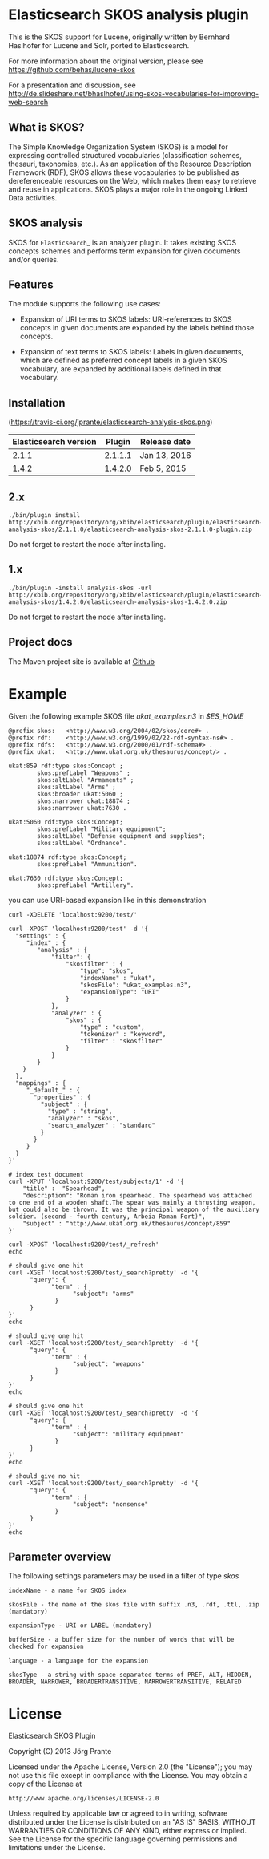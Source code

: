 Elasticsearch SKOS analysis plugin
==================================

This is the SKOS support for Lucene, originally written by Bernhard Haslhofer for Lucene and Solr,
ported to Elasticsearch.

For more information about the original version, please see https://github.com/behas/lucene-skos

For a presentation and discussion, see
http://de.slideshare.net/bhaslhofer/using-skos-vocabularies-for-improving-web-search

What is SKOS?
-------------
The Simple Knowledge Organization System  (SKOS) is a model for expressing controlled structured
vocabularies (classification schemes, thesauri, taxonomies, etc.).
As an application of the Resource Description Framework (RDF),
SKOS allows these vocabularies to be published as dereferenceable resources on the Web,
which makes them easy to retrieve and reuse in applications. SKOS plays a major role in the
ongoing Linked Data activities.

SKOS analysis
-------------

SKOS for `Elasticsearch`_ is an analyzer plugin. It takes existing SKOS concepts schemes
and performs term expansion for given documents and/or queries.

Features
--------

The module supports the following use cases:

- Expansion of URI terms to SKOS labels: URI-references to SKOS concepts in given
  documents are expanded by the labels behind those concepts.

- Expansion of text terms to SKOS labels: Labels in given documents, which are
  defined as preferred concept labels in a given SKOS vocabulary, are expanded by
  additional labels defined in that vocabulary.

Installation
------------

(https://travis-ci.org/jprante/elasticsearch-analysis-skos.png)

| Elasticsearch version    | Plugin      | Release date |
| ------------------------ | ----------- | -------------|
| 2.1.1                    | 2.1.1.1     | Jan 13, 2016 |
| 1.4.2                    | 1.4.2.0     | Feb  5, 2015 |

2.x
---

    ./bin/plugin install http://xbib.org/repository/org/xbib/elasticsearch/plugin/elasticsearch-analysis-skos/2.1.1.0/elasticsearch-analysis-skos-2.1.1.0-plugin.zip

Do not forget to restart the node after installing.

1.x
---

    ./bin/plugin -install analysis-skos -url  http://xbib.org/repository/org/xbib/elasticsearch/plugin/elasticsearch-analysis-skos/1.4.2.0/elasticsearch-analysis-skos-1.4.2.0.zip

Do not forget to restart the node after installing.

Project docs
------------

The Maven project site is available at [Github](http://jprante.github.io/elasticsearch-analysis-skos)

Example
=======

Given the following example SKOS file *ukat_examples.n3* in *$ES\_HOME*

	@prefix skos:   <http://www.w3.org/2004/02/skos/core#> .
	@prefix rdf:    <http://www.w3.org/1999/02/22-rdf-syntax-ns#> .
	@prefix rdfs:   <http://www.w3.org/2000/01/rdf-schema#> .
	@prefix ukat:   <http://www.ukat.org.uk/thesaurus/concept/> .

	ukat:859 rdf:type skos:Concept ;
	        skos:prefLabel "Weapons" ;
	        skos:altLabel "Armaments" ;
	        skos:altLabel "Arms" ;
	        skos:broader ukat:5060 ;
	        skos:narrower ukat:18874 ;
	        skos:narrower ukat:7630 .

	ukat:5060 rdf:type skos:Concept;
	        skos:prefLabel "Military equipment";
	        skos:altLabel "Defense equipment and supplies";
	        skos:altLabel "Ordnance".

	ukat:18874 rdf:type skos:Concept;
	        skos:prefLabel "Ammunition".

	ukat:7630 rdf:type skos:Concept;
	        skos:prefLabel "Artillery".

you can use URI-based expansion like in this demonstration

	curl -XDELETE 'localhost:9200/test/'

	curl -XPOST 'localhost:9200/test' -d '{
	  "settings" : {
	     "index" : {
	        "analysis" : {
	            "filter": {
	                "skosfilter" : {
	                    "type": "skos",
	                    "indexName" : "ukat",
	                    "skosFile": "ukat_examples.n3", 
	                    "expansionType": "URI"
	                }
	            },
	            "analyzer" : {
	                "skos" : {
	                    "type" : "custom",
	                    "tokenizer" : "keyword",
	                    "filter" : "skosfilter"
	                }
	            }
	        }
	    }
	  },
	  "mappings" : {
	     "_default_" : {
	       "properties" : {
	         "subject" : {
	           "type" : "string",
	           "analyzer" : "skos",
	           "search_analyzer" : "standard"
	         }
	       }
	     }
	  }    
	}'

	# index test document
	curl -XPUT 'localhost:9200/test/subjects/1' -d '{
	    "title" :  "Spearhead",
	    "description": "Roman iron spearhead. The spearhead was attached to one end of a wooden shaft.The spear was mainly a thrusting weapon, but could also be thrown. It was the principal weapon of the auxiliary soldier. (second - fourth century, Arbeia Roman Fort)",
	    "subject" : "http://www.ukat.org.uk/thesaurus/concept/859"
	}'

	curl -XPOST 'localhost:9200/test/_refresh'
	echo

	# should give one hit
	curl -XGET 'localhost:9200/test/_search?pretty' -d '{
	      "query": {
	            "term" : {
	                  "subject": "arms"
	             }
	      }
	}'
	echo

	# should give one hit
	curl -XGET 'localhost:9200/test/_search?pretty' -d '{
	      "query": {
	            "term" : {
	                  "subject": "weapons"
	             }
	      }
	}'
	echo

    # should give one hit
    curl -XGET 'localhost:9200/test/_search?pretty' -d '{
          "query": {
                "term" : {
                      "subject": "military equipment"
                 }
          }
    }'
    echo

	# should give no hit
	curl -XGET 'localhost:9200/test/_search?pretty' -d '{
	      "query": {
	            "term" : {
	                  "subject": "nonsense"
	             }
	      }
	}'
	echo

Parameter overview
------------------

The following settings parameters may be used in a filter of type *skos*

	indexName - a name for SKOS index

	skosFile - the name of the skos file with suffix .n3, .rdf, .ttl, .zip (mandatory)

	expansionType - URI or LABEL (mandatory)

	bufferSize - a buffer size for the number of words that will be checked for expansion

	language - a language for the expansion

	skosType - a string with space-separated terms of PREF, ALT, HIDDEN, BROADER, NARROWER, BROADERTRANSITIVE, NARROWERTRANSITIVE, RELATED
	

# License

Elasticsearch SKOS Plugin

Copyright (C) 2013 Jörg Prante

Licensed under the Apache License, Version 2.0 (the "License");
you may not use this file except in compliance with the License.
You may obtain a copy of the License at

    http://www.apache.org/licenses/LICENSE-2.0

Unless required by applicable law or agreed to in writing, software
distributed under the License is distributed on an "AS IS" BASIS,
WITHOUT WARRANTIES OR CONDITIONS OF ANY KIND, either express or implied.
See the License for the specific language governing permissions and
limitations under the License.